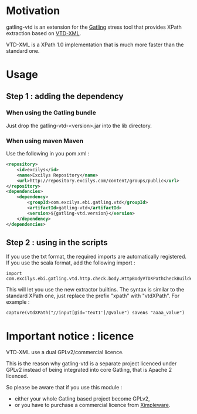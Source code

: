 # Motivation
gatling-vtd is an extension for the [Gatling](https://github.com/excilys/gatling) stress tool that provides XPath extraction based on [VTD-XML](http://vtd-xml.sourceforge.net).

VTD-XML is a XPath 1.0 implementation that is much more faster than the standard one.

# Usage

## Step 1 : adding the dependency
### When using the Gatling bundle

Just drop the gatling-vtd-&lt;version&gt;.jar into the lib directory.

### When using maven Maven

Use the following in you pom.xml :

``` xml
<repository>
	<id>excilys</id>
	<name>Excilys Repository</name>
	<url>http://repository.excilys.com/content/groups/public</url>
</repository>
<dependencies>
	<dependency>
		<groupId>com.excilys.ebi.gatling.vtd</groupId>
		<artifactId>gatling-vtd</artifactId>
		<version>${gatling-vtd.version}</version>
	</dependency>
</dependencies>
```

## Step 2 : using in the scripts

If you use the txt format, the required imports are automatically registered.
If you use the scala format, add the following import :

    import com.excilys.ebi.gatling.vtd.http.check.body.HttpBodyVTDXPathCheckBuilder._

This will let you use the new extractor builtins. The syntax is similar to the standard XPath one, just replace the prefix "xpath" with "vtdXPath". For example :

    capture(vtdXPath("//input[@id='text1']/@value") saveAs "aaaa_value")

# Important notice : licence

VTD-XML use a dual GPLv2/commercial licence.

This is the reason why gatling-vtd is a separate project licenced under GPLv2 instead of being integrated into core Gatling, that is Apache 2 licenced.

So please be aware that if you use this module :

* either your whole Gatling based project become GPLv2,
* or you have to purchase a commercial licence from [Ximpleware](http://www.ximpleware.com).